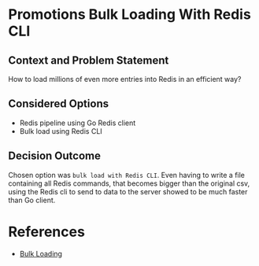 # Promotions Bulk Loading With Redis CLI

## Context and Problem Statement

How to load millions of even more entries into Redis in an efficient way?

## Considered Options

- Redis pipeline using Go Redis client
- Bulk load using Redis CLI

## Decision Outcome

Chosen option was `bulk load with Redis CLI`.
Even having to write a file containing all Redis commands, that becomes bigger than the original csv, using the Redis
cli to send to data to the server showed to be much faster than Go client.

# References

- [Bulk Loading](https://redis.io/docs/reference/patterns/bulk-loading/)
